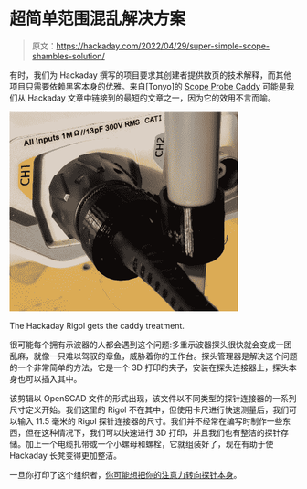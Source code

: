 # 超简单范围混乱解决方案

> 原文：<https://hackaday.com/2022/04/29/super-simple-scope-shambles-solution/>

有时，我们为 Hackaday 撰写的项目要求其创建者提供数页的技术解释，而其他项目只需要依赖黑客本身的优雅。来自[Tonyo]的 [Scope Probe Caddy](https://hackaday.io/project/185020-scope-probe-caddy) 可能是我们从 Hackaday 文章中链接到的最短的文章之一，因为它的效用不言而喻。

[![Scope probe connector with 3d printed organiser attached.](img/58acd66d7c760cac810bd7ad974cfbff.png)](https://hackaday.com/wp-content/uploads/2022/04/hackaday-rigol-organiser.jpg)

The Hackaday Rigol gets the caddy treatment.

很可能每个拥有示波器的人都会遇到这个问题:多重示波器探头很快就会变成一团乱麻，就像一只难以驾驭的章鱼，威胁着你的工作台。探头管理器是解决这个问题的一个非常简单的方法，它是一个 3D 打印的夹子，安装在探头连接器上，探头本身也可以插入其中。

该剪辑以 OpenSCAD 文件的形式出现，该文件以不同类型的探针连接器的一系列尺寸定义开始。我们这里的 Rigol 不在其中，但使用卡尺进行快速测量后，我们可以输入 11.5 毫米的 Rigol 探针连接器的尺寸。我们并不经常在编写时制作一些东西，但在这种情况下，我们可以快速进行 3D 打印，并且我们也有整洁的探针存储。加上一个电缆扎带或一个小螺母和螺栓，它就组装好了，现在有助于使 Hackaday 长凳变得更加整洁。

一旦你打印了这个组织者，[你可能想把你的注意力转向探针本身](https://hackaday.com/2021/10/21/3d-printable-scope-probe-adapts-to-your-needs/)。
